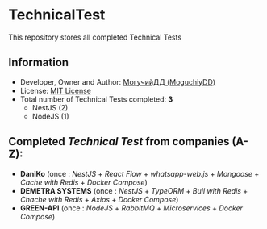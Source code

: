 # TechnicalTest
This repository stores all completed Technical Tests

## Information
- Developer, Owner and Author: [МогучийДД (MoguchiyDD)](https://github.com/MoguchiyDD)
- License: [MIT License](LICENSE)
- Total number of Technical Tests completed: **3**
  - NestJS (2)
  - NodeJS (1)

## Completed *Technical Test* from companies (A-Z):
- **DaniKo** (once : *NestJS* + *React Flow* + *whatsapp-web.js* + *Mongoose* + *Cache with Redis* + *Docker Compose*)
- **DEMETRA SYSTEMS** (once : *NestJS* + *TypeORM* + *Bull with Redis* + *Chache with Redis* + *Axios* + *Docker Compose*)
- **GREEN-API** (once : *NodeJS* + *RabbitMQ* + *Microservices* + *Docker Compose*)
